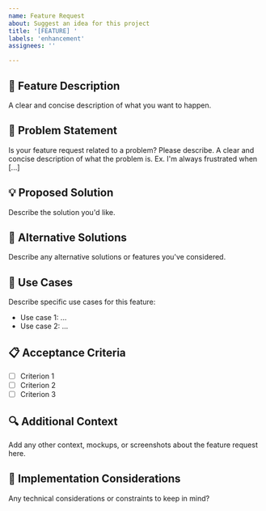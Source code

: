 ```yaml
---
name: Feature Request
about: Suggest an idea for this project
title: '[FEATURE] '
labels: 'enhancement'
assignees: ''

---
```


## 🚀 Feature Description
A clear and concise description of what you want to happen.

## 🤔 Problem Statement
Is your feature request related to a problem? Please describe.
A clear and concise description of what the problem is. Ex. I'm always frustrated when [...]

## 💡 Proposed Solution
Describe the solution you'd like.

## 🔄 Alternative Solutions
Describe any alternative solutions or features you've considered.

## 🎯 Use Cases
Describe specific use cases for this feature:
- Use case 1: ...
- Use case 2: ...

## 📋 Acceptance Criteria
- [ ] Criterion 1
- [ ] Criterion 2
- [ ] Criterion 3

## 🔍 Additional Context
Add any other context, mockups, or screenshots about the feature request here.

## 💪 Implementation Considerations
Any technical considerations or constraints to keep in mind?
